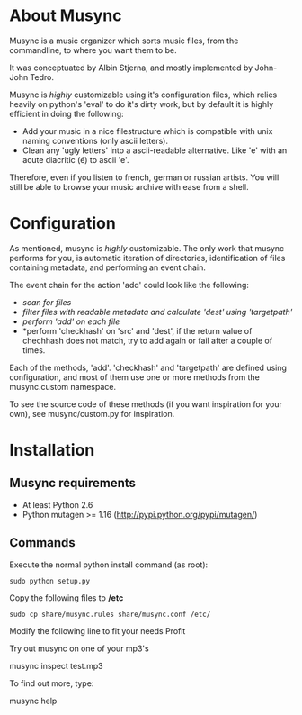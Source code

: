 About Musync
============
Musync is a music organizer which sorts music files, from the commandline, to where you want them to be.

It was conceptuated by Albin Stjerna, and mostly implemented by John-John Tedro.

Musync is *highly* customizable using it's configuration files, which relies heavily on python's 'eval' to do it's dirty work, but by default it is highly efficient in doing the following:

* Add your music in a nice filestructure which is compatible with unix naming conventions (only ascii letters).
* Clean any 'ugly letters' into a ascii-readable alternative. Like 'e' with an acute diacritic (é) to ascii 'e'.

Therefore, even if you listen to french, german or russian artists. You will still be able to browse your music archive with ease from a shell.

Configuration
=============
As mentioned, musync is *highly* customizable. The only work that musync performs for you, is automatic iteration of directories, identification of files containing metadata, and performing an event chain.

The event chain for the action 'add' could look like the following:

* *scan for files*
* *filter files with readable metadata and calculate 'dest' using 'targetpath'*
* *perform 'add' on each file*
* *perform 'checkhash' on 'src' and 'dest', if the return value of chechhash does not match, try to add again or fail after a couple of times.

Each of the methods, 'add'. 'checkhash' and 'targetpath' are defined using configuration, and most of them use one or more methods from the musync.custom namespace.

To see the source code of these methods (if you want inspiration for your own), see musync/custom.py for inspiration.

Installation
============

Musync requirements
-------------------

* At least Python 2.6
* Python mutagen >= 1.16 (http://pypi.python.org/pypi/mutagen/)

Commands
--------

Execute the normal python install command (as root):

    sudo python setup.py

Copy the following files to **/etc**

    sudo cp share/musync.rules share/musync.conf /etc/

Modify the following line to fit your needs
Profit

Try out musync on one of your mp3's

  musync inspect test.mp3

To find out more, type:

  musync help
